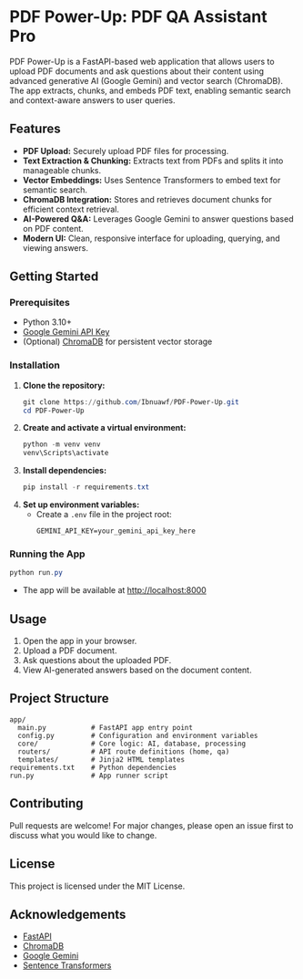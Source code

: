 # PDF Power-Up: PDF QA Assistant Pro

PDF Power-Up is a FastAPI-based web application that allows users to upload PDF documents and ask questions about their content using advanced generative AI (Google Gemini) and vector search (ChromaDB). The app extracts, chunks, and embeds PDF text, enabling semantic search and context-aware answers to user queries.

## Features

- **PDF Upload:** Securely upload PDF files for processing.
- **Text Extraction & Chunking:** Extracts text from PDFs and splits it into manageable chunks.
- **Vector Embeddings:** Uses Sentence Transformers to embed text for semantic search.
- **ChromaDB Integration:** Stores and retrieves document chunks for efficient context retrieval.
- **AI-Powered Q&A:** Leverages Google Gemini to answer questions based on PDF content.
- **Modern UI:** Clean, responsive interface for uploading, querying, and viewing answers.

## Getting Started

### Prerequisites

- Python 3.10+
- [Google Gemini API Key](https://ai.google.dev/)
- (Optional) [ChromaDB](https://www.trychroma.com/) for persistent vector storage

### Installation

1. **Clone the repository:**
   ```powershell
   git clone https://github.com/Ibnuawf/PDF-Power-Up.git
   cd PDF-Power-Up
   ```
2. **Create and activate a virtual environment:**
   ```powershell
   python -m venv venv
   venv\Scripts\activate
   ```
3. **Install dependencies:**
   ```powershell
   pip install -r requirements.txt
   ```
4. **Set up environment variables:**
   - Create a `.env` file in the project root:
     ```env
     GEMINI_API_KEY=your_gemini_api_key_here
     ```

### Running the App

```powershell
python run.py
```

- The app will be available at [http://localhost:8000](http://localhost:8000)

## Usage

1. Open the app in your browser.
2. Upload a PDF document.
3. Ask questions about the uploaded PDF.
4. View AI-generated answers based on the document content.

## Project Structure

```
app/
  main.py           # FastAPI app entry point
  config.py         # Configuration and environment variables
  core/             # Core logic: AI, database, processing
  routers/          # API route definitions (home, qa)
  templates/        # Jinja2 HTML templates
requirements.txt    # Python dependencies
run.py              # App runner script
```

## Contributing

Pull requests are welcome! For major changes, please open an issue first to discuss what you would like to change.

## License

This project is licensed under the MIT License.

## Acknowledgements

- [FastAPI](https://fastapi.tiangolo.com/)
- [ChromaDB](https://www.trychroma.com/)
- [Google Gemini](https://ai.google.dev/)
- [Sentence Transformers](https://www.sbert.net/)
